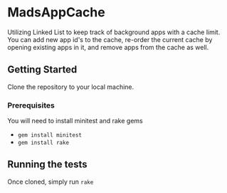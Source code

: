 # MadsAppCache

Utilizing Linked List to keep track of background apps with a cache limit.  You can add new app id's to the cache, re-order the current cache by opening existing apps in it, and remove apps from the cache as well.

## Getting Started

Clone the repository to your local machine.

### Prerequisites
You will need to install minitest and rake gems

* ```gem install minitest```
* ```gem install rake```


## Running the tests

Once cloned, simply run ```rake```
